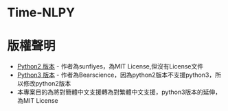 # Time-NLPY

# 版權聲明
- [Python2 版本](https://github.com/sunfiyes/Time-NLPY) - 作者為sunfiyes，為MIT License,但沒有License文件
- [Python3 版本](https://github.com/Bearscience/Time-NLPY) - 作者為Bearscience，因為python2版本不支援python3，所以修改python2版本
- 本專案目的為將對簡體中文支援轉為對繁體中文支援，python3版本的延伸，為MIT License
